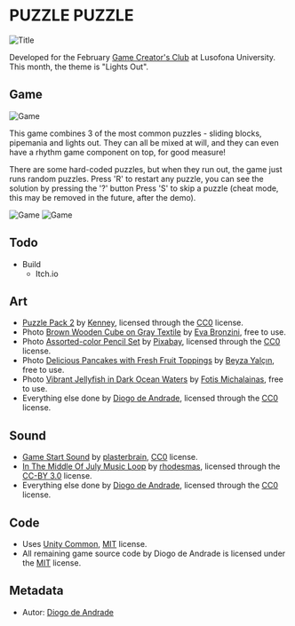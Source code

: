 # PUZZLE PUZZLE

![Title](Screenshots/Screenshot_1.png)

Developed for the February [Game Creator's Club] at Lusofona University.
This month, the theme is "Lights Out". 

## Game

![Game](Screenshots/Screenshot_2.png)

This game combines 3 of the most common puzzles - sliding blocks, pipemania and lights out.
They can all be mixed at will, and they can even have a rhythm game component on top, for good measure!

There are some hard-coded puzzles, but when they run out, the game just runs random puzzles.
Press 'R' to restart any puzzle, you can see the solution by pressing the '?' button
Press 'S' to skip a puzzle (cheat mode, this may be removed in the future, after the demo).

![Game](Screenshots/Screenshot_3.png)
![Game](Screenshots/Screenshot_4.png)

## Todo

- Build
  - Itch.io

## Art

- [Puzzle Pack 2](https://kenney.nl/assets/puzzle-pack-2) by [Kenney](https://kenney.nl), licensed through the [CC0] license.
- Photo [Brown Wooden Cube on Gray Textile](https://www.pexels.com/photo/brown-wooden-cube-on-gray-textile-6469463/) by [Eva Bronzini](https://www.pexels.com/@eva-bronzini/), free to use.
- Photo [Assorted-color Pencil Set](https://www.pexels.com/photo/assorted-color-pencil-set-459799/) by [Pixabay](https://www.pexels.com/@pixabay/), licensed through the [CC0] license.
- Photo [Delicious Pancakes with Fresh Fruit Toppings](https://www.pexels.com/photo/delicious-pancakes-with-fresh-fruit-toppings-30911365/) by [Beyza Yalçın](https://www.pexels.com/@beyza-yalcin-153182170/), free to use.
- Photo [Vibrant Jellyfish in Dark Ocean Waters](https://www.pexels.com/photo/vibrant-jellyfish-in-dark-ocean-waters-30835507/) by [Fotis Michalainas](https://www.pexels.com/@fotis-michalainas-2149881541/), free to use.
- Everything else done by [Diogo de Andrade], licensed through the [CC0] license.

## Sound

- [Game Start Sound](https://freesound.org/people/plasterbrain/sounds/243020/) by [plasterbrain](https://freesound.org/people/plasterbrain/), [CC0] license.
- [In The Middle Of July Music Loop](https://freesound.org/people/rhodesmas/sounds/323545/) by [rhodesmas](https://freesound.org/people/rhodesmas/), licensed through the [CC-BY 3.0] license.
- Everything else done by [Diogo de Andrade], licensed through the [CC0] license.

## Code

- Uses [Unity Common], [MIT] license.
- All remaining game source code by Diogo de Andrade is licensed under the [MIT] license.

## Metadata

- Autor: [Diogo de Andrade]

[Diogo de Andrade]:https://github.com/DiogoDeAndrade
[CC0]:https://creativecommons.org/publicdomain/zero/1.0/
[CC-BY 3.0]:https://creativecommons.org/licenses/by/3.0/
[CC-BY-NC 3.0]:https://creativecommons.org/licenses/by-nc/3.0/
[CC-BY-SA 4.0]:http://creativecommons.org/licenses/by-sa/4.0/
[CC-BY 4.0]:https://creativecommons.org/licenses/by/4.0/
[CC-BY-NC 4.0]:https://creativecommons.org/licenses/by-nc/4.0/
[OkapiKit]:https://github.com/VideojogosLusofona/OkapiKit
[Unity Common]:https://github.com/DiogoDeAndrade/UnityCommon
[Game Creator's Club]:https://game-creators-club.itch.io/
[MIT]:LICENSE
